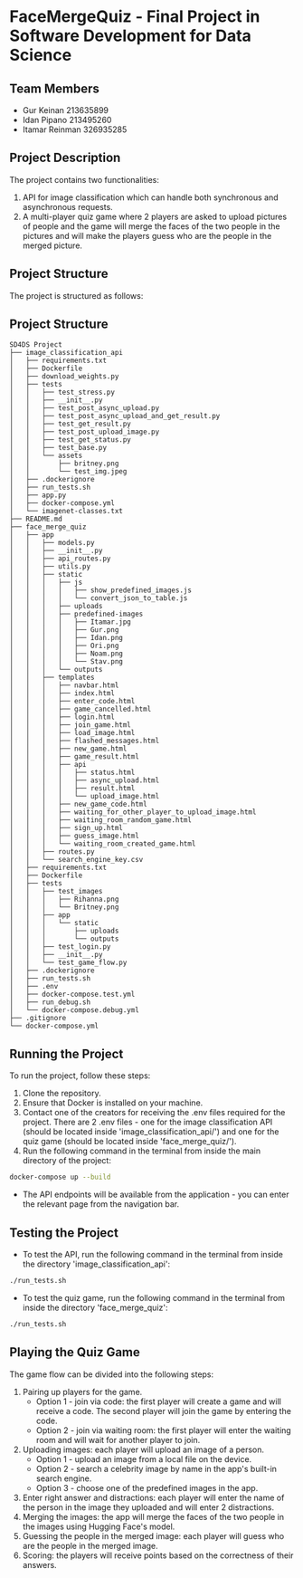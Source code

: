 # FaceMergeQuiz - Final Project in Software Development for Data Science
## Team Members
- Gur Keinan 213635899
- Idan Pipano 213495260
- Itamar Reinman 326935285

## Project Description
The project contains two functionalities:
1. API for image classification which can handle both synchronous and asynchronous requests.
2. A multi-player quiz game where 2 players are asked to upload pictures of people and the game will merge the faces of the two people in the pictures and will make the players guess who are the people in the merged picture.

## Project Structure
The project is structured as follows:

## Project Structure

```
SD4DS Project
├── image_classification_api
│   ├── requirements.txt
│   ├── Dockerfile
│   ├── download_weights.py
│   ├── tests
│   │   ├── test_stress.py
│   │   ├── __init__.py
│   │   ├── test_post_async_upload.py
│   │   ├── test_post_async_upload_and_get_result.py
│   │   ├── test_get_result.py
│   │   ├── test_post_upload_image.py
│   │   ├── test_get_status.py
│   │   ├── test_base.py
│   │   └── assets
│   │       ├── britney.png
│   │       └── test_img.jpeg
│   ├── .dockerignore
│   ├── run_tests.sh
│   ├── app.py
│   ├── docker-compose.yml
│   └── imagenet-classes.txt
├── README.md
├── face_merge_quiz
│   ├── app
│   │   ├── models.py
│   │   ├── __init__.py
│   │   ├── api_routes.py
│   │   ├── utils.py
│   │   ├── static
│   │   │   ├── js
│   │   │   │   ├── show_predefined_images.js
│   │   │   │   └── convert_json_to_table.js
│   │   │   ├── uploads
│   │   │   ├── predefined-images
│   │   │   │   ├── Itamar.jpg
│   │   │   │   ├── Gur.png
│   │   │   │   ├── Idan.png
│   │   │   │   ├── Ori.png
│   │   │   │   ├── Noam.png
│   │   │   │   └── Stav.png
│   │   │   └── outputs
│   │   ├── templates
│   │   │   ├── navbar.html
│   │   │   ├── index.html
│   │   │   ├── enter_code.html
│   │   │   ├── game_cancelled.html
│   │   │   ├── login.html
│   │   │   ├── join_game.html
│   │   │   ├── load_image.html
│   │   │   ├── flashed_messages.html
│   │   │   ├── new_game.html
│   │   │   ├── game_result.html
│   │   │   ├── api
│   │   │   │   ├── status.html
│   │   │   │   ├── async_upload.html
│   │   │   │   ├── result.html
│   │   │   │   └── upload_image.html
│   │   │   ├── new_game_code.html
│   │   │   ├── waiting_for_other_player_to_upload_image.html
│   │   │   ├── waiting_room_random_game.html
│   │   │   ├── sign_up.html
│   │   │   ├── guess_image.html
│   │   │   └── waiting_room_created_game.html
│   │   ├── routes.py
│   │   └── search_engine_key.csv
│   ├── requirements.txt
│   ├── Dockerfile
│   ├── tests
│   │   ├── test_images
│   │   │   ├── Rihanna.png
│   │   │   └── Britney.png
│   │   ├── app
│   │   │   └── static
│   │   │       ├── uploads
│   │   │       └── outputs
│   │   ├── test_login.py
│   │   ├── __init__.py
│   │   └── test_game_flow.py
│   ├── .dockerignore
│   ├── run_tests.sh
│   ├── .env
│   ├── docker-compose.test.yml
│   ├── run_debug.sh
│   └── docker-compose.debug.yml
├── .gitignore
└── docker-compose.yml
```

## Running the Project
To run the project, follow these steps:
1. Clone the repository.
2. Ensure that Docker is installed on your machine.
3. Contact one of the creators for receiving the .env files required for the project. There are 2 .env files - 
one for the image classification API (should be located inside 'image_classification_api/') and one for the quiz game (should be located inside 'face_merge_quiz/').
4. Run the following command in the terminal from inside the main directory of the project:
```bash
docker-compose up --build
```
- The API endpoints will be available from the application - you can enter the relevant page from the navigation bar.

## Testing the Project
- To test the API, run the following command in the terminal from inside the directory 'image_classification_api':
```bash
./run_tests.sh
```
- To test the quiz game, run the following command in the terminal from inside the directory 'face_merge_quiz':
```bash
./run_tests.sh
```

## Playing the Quiz Game
The game flow can be divided into the following steps:
1. Pairing up players for the game.
   - Option 1 - join via code: the first player will create a game and will receive a code. The second player will join the game by entering the code.
   - Option 2 - join via waiting room: the first player will enter the waiting room and will wait for another player to join.
2. Uploading images: each player will upload an image of a person.
   - Option 1 - upload an image from a local file on the device.
   - Option 2 - search a celebrity image by name in the app's built-in search engine.
   - Option 3 - choose one of the predefined images in the app.
3. Enter right answer and distractions: each player will enter the name of the person in the image they uploaded and will enter 2 distractions.
4. Merging the images: the app will merge the faces of the two people in the images using Hugging Face's model.
5. Guessing the people in the merged image: each player will guess who are the people in the merged image.
6. Scoring: the players will receive points based on the correctness of their answers.
